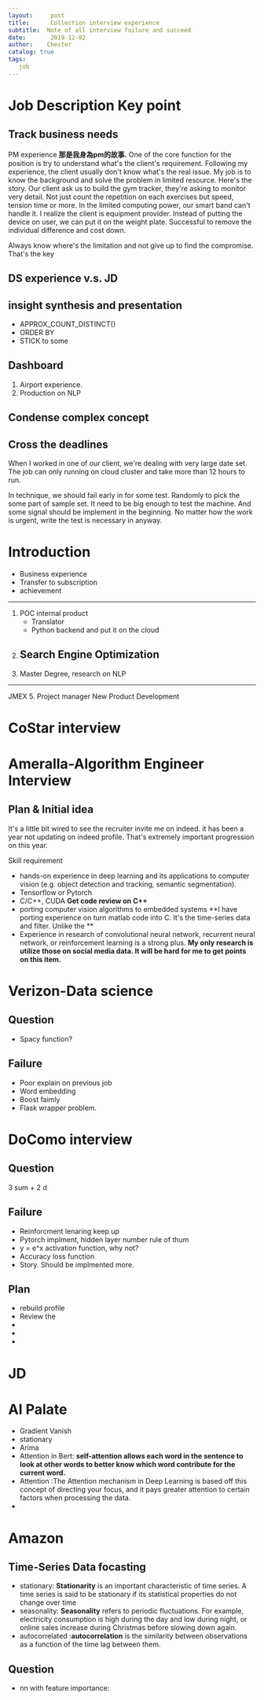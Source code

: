 ```yaml
---
layout:     post
title:      Collection interview experience
subtitle:  Note of all interview failure and succeed
date:       2019-12-02
author:    Chester
catalog: true
tags:
   job
---
```

# Job Description Key point
## Track business needs
PM experience
**那是我身為pm的故事.** One of the core function for the position is try to understand what's the client's requirement.  Following my experience, the client usually don't know what's the real issue. My job is to know the background and solve the problem in limited resource. Here's the story. Our client ask us to build the gym tracker, they're asking to monitor very detail. Not just count the repetition on each exercises but speed, tension time or more. In the limited computing power, our smart band can't handle it. I realize the client is equipment provider. Instead of putting the device on user, we can put it on the weight plate. Successful to remove the individual difference and cost down. 

Always know where's the limitation and not give up to find the compromise. That's the key


##  DS experience v.s. JD

## insight synthesis and presentation
- APPROX_COUNT_DISTINCT()
- ORDER BY
- STICK to some 
## Dashboard
1. Airport experience. 
2. Production on NLP
## Condense complex concept
## Cross the deadlines
When I worked in one of our client, we're dealing with very large date set.  The job can only running on cloud cluster and take more than 12 hours to run. 

In technique, we should fail early in for some test. Randomly to pick the some part of sample set. It need to be big enough to test the machine. And some signal should be implement in the beginning.  No matter how the work is urgent, write the test is necessary in anyway.  


# Introduction
- Business experience
- Transfer to subscription
- achievement
---------------


1. POC internal product
	- Translator 
	- Python backend and put it on the cloud
2. Search Engine Optimization
     - 
4. Master Degree, research on NLP
------------------
JMEX
5. Project manager 
New Product Development



# CoStar interview
# Ameralla-Algorithm Engineer Interview
## Plan & Initial idea
It's a little bit wired to see the recruiter invite me on indeed. it has been a year not updating on indeed profile. That's extremely important progression on this year.

Skill requirement
-   hands-on experience in deep learning and its applications to computer vision (e.g. object detection and tracking, semantic segmentation).
- Tensorflow or Pytorch
- C/C++, CUDA
  **Get code review on C++**
- porting computer vision algorithms to embedded systems
    **I have porting experience on turn matlab code into C. It's the time-series data and filter. Unlike the **
- Experience in research of convolutional neural network, recurrent neural network, or reinforcement learning is a strong plus.
	**My only research is utilize those on social media data. It will be hard for me to get points on this item.**

# Verizon-Data science
## Question
- Spacy function?
## Failure
- Poor explain on previous job
- Word embedding
- Boost faimly
- Flask wrapper problem. 

# DoComo interview
## Question
3 sum + 2 d
## Failure
- Reinforcment lenaring keep up 
- Pytorch implment, hidden layer number rule of thum
- y = e^x activation function, why not?
- Accuracy loss function
- Story. Should be implmented more.
## Plan
- rebuild profile
- Review the 
- 
- 
- 
# JD
# AI Palate
- Gradient Vanish
- stationary
- Arima
- Attention in Bert: **self-attention allows each word in the sentence to look at other words to better know which word contribute for the current word.**
- Attention :The Attention mechanism in Deep Learning is based off this concept of directing your focus, and it pays greater attention to certain factors when processing the data.
- 
# Amazon
## Time-Series Data focasting
- stationary: **Stationarity** is an important characteristic of time series. A time series is said to be stationary if its statistical properties do not change over time
- seasonality: **Seasonality** refers to periodic fluctuations. For example, electricity consumption is high during the day and low during night, or online sales increase during Christmas before slowing down again.
- autocorrelated :**autocorrelation** is the similarity between observations as a function of the time lag between them.

## Question
- nn with feature importance:
<!--stackedit_data:
eyJoaXN0b3J5IjpbMTE4NDgyMzQxMiwxOTYyNjY0NDcsMTkyMz
UxMjU5MCwxNDMyMzY4MDI0LC0xODIwMDQ0NTAsLTEzNzA1ODMw
MThdfQ==
-->